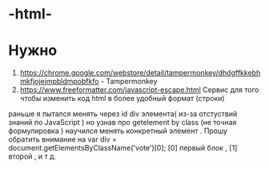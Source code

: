 # -html-
# Нужно 
1. https://chrome.google.com/webstore/detail/tampermonkey/dhdgffkkebhmkfjojejmpbldmpobfkfo - Tampermonkey 
2. https://www.freeformatter.com/javascript-escape.html Сервис для того чтобы изменить код html в более удобный формат (строки)

раньше я пытался менять через id div элемента( из-за отстуствий знаний по JavaScript ) но узнав про getelement by class (не точная формулировка ) научился менять конкретный элемент . Прошу обратить внимание на var div = document.getElementsByClassName('vote')[0];
[0] первый блок , [1] второй , и т д. 
